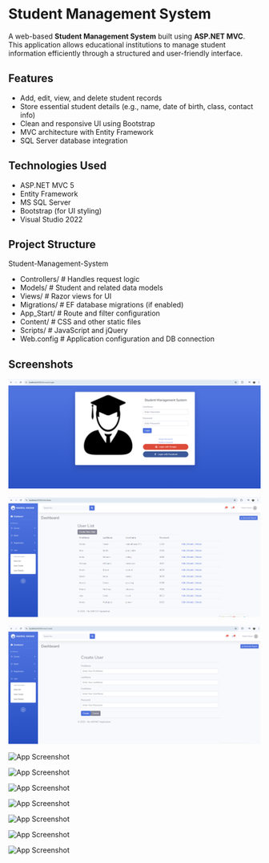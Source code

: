
# Student Management System

A web-based **Student Management System** built using **ASP.NET MVC**. This application allows educational institutions to manage student information efficiently through a structured and user-friendly interface.


##  Features

- Add, edit, view, and delete student records
- Store essential student details (e.g., name, date of birth, class, contact info)
- Clean and responsive UI using Bootstrap
- MVC architecture with Entity Framework
- SQL Server database integration


## Technologies Used

- ASP.NET MVC 5
- Entity Framework
- MS SQL Server
- Bootstrap (for UI styling)
- Visual Studio 2022


 ## Project Structure
 
 Student-Management-System

- Controllers/ # Handles request logic
- Models/ # Student and related data models
- Views/ # Razor views for UI
- Migrations/ # EF database migrations (if enabled)
- App_Start/ # Route and filter configuration
- Content/ # CSS and other static files
- Scripts/ # JavaScript and jQuery
- Web.config # Application configuration and DB connection
## Screenshots
![Login Page](https://github.com/Maidul771/Student-Management-System/blob/cbb5e9a6af497da9e397b36488401bd309faf3c9/Login.png)

![User List](https://github.com/Maidul771/Student-Management-System/blob/397d190811da2399e0ddd6bff5780ef767a545b3/User%20List.png)

![User Create](https://github.com/Maidul771/Student-Management-System/blob/adc5bc53973b4cb08ba85fc9734104c3fbc394f1/User%20Create.png)

![App Screenshot](https://media-hosting.imagekit.io/210d5fc8f61c4ff5/User%20Edit.png?Expires=1841164728&Key-Pair-Id=K2ZIVPTIP2VGHC&Signature=IDXEdLbQR2zN6s7mkZM3eikOzodpMehQW31Lj1EqbObomYJvD2msWhLCVzdJRukjOEgr8SaBux~rjWI545Rm8YRT~qiEnQxJrYnzRx18Jkq6Q14BprfpI7kQh2iF8SRs3afY~ZgiJiA9idiGm3XuRBw2bmjJOPKHMxEiUpYl-mHDANK1ZrH4qsSPnukml6HGYsTE2RbgEgATCfVT~r82-083fFfNdNZ-qEmDcBN~jPBqvlOwXH06zojMXclsdAREFX55oy5cW708gPcou3uFKBYQwsg9wBpd1DduMX3fYY45VEoh2SDvzl2N0oCiaeYylNhydsSYdLKQ5A1vLY-czw__)

![App Screenshot](https://media-hosting.imagekit.io/5338727eb3ba4ae0/User%20Details.png?Expires=1841164728&Key-Pair-Id=K2ZIVPTIP2VGHC&Signature=sxgQ1f6ZJhsRYD1AMNB6n4-YuinMFom0QqB1ew3rV6rnG6Op-ufuzyaV9p12XuZpNbhNLOVrg2tYoWBGvKocYmDy8Ii~rqDzTAmH44iikDJH8mf2p2BVlOwfebughBv5S2nPc24psx1Bw9t1BXIWOAU9ktJmE~EAGuPm~yOd0kXDkwDePsaHgouc9hb9oxTDIvC~MAH0m1SON9t01DFJ8O2B3EWGabzAF9Su04VnPoaXIsMAfCwBAQQP7Zdy4s2xFXLLYZ7FZmbmQzAgMbOrZ88jiV95knp7AXPxGNZvVL2o3EUqC7fBKpeTeQLJymOooaQSdHAdzqgltm81NxI0Iw__)

![App Screenshot](https://media-hosting.imagekit.io/e87ea078576d4684/User%20Delete.png?Expires=1841164728&Key-Pair-Id=K2ZIVPTIP2VGHC&Signature=OKDEWC48rFidIL33AA3igxrwc77kI~ramRgTcxV34ZsAuOLoSl9WVRiP~DUGrsK1fGa9laK5JB7Dszl0q6Lbh0G44OAh85ypmL6xE9BzzGU67HFHN5cWVFssj8AlOS0jOKh7tBJ2y6oVodpd9YH4wuV4b86HoBsJIBlmgmhre3U2XxXghSMrwrLWCvMde26ezjMSgagH-oZKOR64~KD0RjYCdkmTrwV~X29jrM~wUNGQ6bh~wxT4GzB26TH9VdWZ5IXfnWZVDv7ADd650eCKqoRAuMCKlJK2Axeybc1P4-1ykdOGGLNRgtRgz9WA2owr07Ai1sPJZdUuIKNxd2IVKQ__)

![App Screenshot](https://media-hosting.imagekit.io/6bae394310ff4d62/Course%20List.png?Expires=1841164728&Key-Pair-Id=K2ZIVPTIP2VGHC&Signature=eTY~xU2rCYFDAHWYa2jL~DvAtvB1eBQQL~F9Dz7IU4LH3-YZtz1lniz6BBIh2yXlGdeLjlxpFzTt3koiy1XvKx~kbUZQk1SN9BeX4KWH5djweWDAwN6dIFlrMh4pVzusGkF0W5gW1D7mB7BnuRzFJRXDQ2cN3eGbL4xI4U04iJoGr61jmM~OcaKRnBJF9rbVO9ctJUDO8Dto6kc7U23ODAQh9kYjFViTu20H0eK6Dh1teUjhXE56mZa8IhUGZzmqfjuTJ9ijN5nWF8gxas0EORmyuQkN3eS8x48Wa97QGuL4STqOC0dHJzwIic1EZyQhLSEyvUkt~MgRb5STW8FiFw__)

![App Screenshot](https://media-hosting.imagekit.io/7ae3583234e54416/Batch%20List.png?Expires=1841164728&Key-Pair-Id=K2ZIVPTIP2VGHC&Signature=Owlp8KEujwQBqk7yq~iwKFBr4ZIhr7iT0boT~oanGiRoJbGdMpfqp0H7hbpcVHRENSFkDtd8PhBY6QbMg080NnUp65xau-dNfILuBsBdQorqE-zTx1MLVfibA80VlWpP51z1C8bYE~EknLkFWfJOtnthpTUOYfLanScYK7scq~ATmdsiJeBhzeHj0c5rGb6LpNMLN3LZWC2g3GbEg~oIl2EuFJPVTGvQJ0KLyo~mHfb4rU62eaB0iRlbLKynoQulsstOGx9K8ZDCCz5XAGRPMGUW-JoEygyWYDuzqW6AAKZYSv8EfmIVTeeLBHWbZmqihqqVzZClXgoP7cA4LDNJ6Q__)

![App Screenshot](https://media-hosting.imagekit.io/d4a04a7479414106/Registration%20List.png?Expires=1841164728&Key-Pair-Id=K2ZIVPTIP2VGHC&Signature=LJqorwnC1S4-JNPeyWJ1B5ferE1rWlbMvqF6NrpGauYMYXVxFm0~J1CNfsVZFOINFVJLIw2on3IG~7t0vwropUC38Npu01xfaG59JXSgNkx~rymIt-3G5WcU~KqM3Gk9oYnf-GKaLfGVhxbnX03QDclzJTJDzQGqRgILISohvORNavcL5WWyBnYfOzxGUNEF32kGqpsczkeGYfWe44KF8721X5Pn86BYOUWC8IwGiFJbpafrSnVXMdt38hJcY6z2rr32Awc6P3xlW49Jjo~d4zoc9KZwuwO~0xJoMvT06dbvpLF64Qmyz8N~YN-ddQixQaaRroDnkuug--FBzpj5Gw__)

![App Screenshot](https://media-hosting.imagekit.io/23e0bc96d8b8481c/Database.png?Expires=1841164728&Key-Pair-Id=K2ZIVPTIP2VGHC&Signature=uAeZSimVAc9ba4eBHATc1qxvjGvusse9sGRKLZ-sLHdoXXOf-RjRjdm10MfcdfnV8LN8LZH6V7gAbNQg-GuTzfww-28pZ9W1MQKNDS6~169NwyCJzsLvEORBOt9UmnojQyLg5zT-yKdLvrwR1eAFXtnmvNypqeur2lA6O4lS3wcVoXcw3~qECHaEml4RBYMuYUhLxtcyqYDmS280YD5xxl68Of~p1qjxJBNlHReHmhWWFkYdWmFhfB8r4YWZv8NKWwKco4CQIAIh8CbyTDOC6zgOFqJFb1OfGjCQOcCbrfSKgY8p2mBS9E-YATtLCb8W0o9EgMtA7uAHMR30ClU9TQ__)
